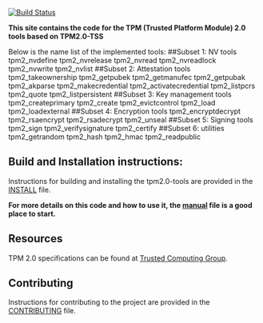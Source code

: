 [![Build Status](https://travis-ci.org/01org/tpm2.0-tools.svg?branch=master)](https://travis-ci.org/01org/tpm2.0-tools)

**This site contains the code for the TPM (Trusted Platform Module) 2.0 tools based on TPM2.0-TSS**

Below is the name list of the implemented tools:
##Subset 1: NV tools
tpm2_nvdefine
tpm2_nvrelease
tpm2_nvread
tpm2_nvreadlock
tpm2_nvwrite
tpm2_nvlist
##Subset 2: Attestation tools
tpm2_takeownership
tpm2_getpubek
tpm2_getmanufec
tpm2_getpubak
tpm2_akparse
tpm2_makecredential
tpm2_activatecredential
tpm2_listpcrs
tpm2_quote
tpm2_listpersistent
##Subset 3: Key management tools
tpm2_createprimary
tpm2_create
tpm2_evictcontrol
tpm2_load
tpm2_loadexternal
##Subset 4: Encryption tools
tpm2_encryptdecrypt
tpm2_rsaencrypt
tpm2_rsadecrypt
tpm2_unseal
##Subset 5: Signing tools
tpm2_sign
tpm2_verifysignature
tpm2_certify
##Subset 6: utilities
tpm2_getrandom
tpm2_hash
tpm2_hmac
tpm2_readpublic

## Build and Installation instructions:
Instructions for building and installing the tpm2.0-tools are provided in the [INSTALL](https://github.com/01org/tpm2.0-tools/blob/master/INSTALL) file.

**For more details on this code and how to use it, the [manual](https://github.com/01org/tpm2.0-tools/blob/master/manual) file is a good place to start.**

## Resources
TPM 2.0 specifications can be found at [Trusted Computing Group](http://www.trustedcomputinggroup.org/).

## Contributing
Instructions for contributing to the project are provided in the [CONTRIBUTING](https://github.com/01org/tpm2.0-tools/blob/master/CONTRIBUTING) file.


